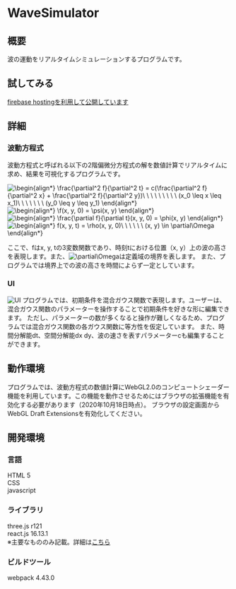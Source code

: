 # WaveSimulator

## 概要
波の運動をリアルタイムシミュレーションするプログラムです。

## 試してみる
[firebase hostingを利用して公開しています](https://wavesimulator-eba8a.web.app/)

## 詳細
### 波動方程式
波動方程式と呼ばれる以下の2階偏微分方程式の解を数値計算でリアルタイムに求め、結果を可視化するプログラムです。

![\begin{align*}
\frac{\partial^2 f}{\partial^2 t} = c(\frac{\partial^2 f}{\partial^2 x} + \frac{\partial^2 f}{\partial^2 y})\ \ \ \ \ \ \ \ \ (x_0 \leq x \leq x_1)\ \ \ \ \ \ \ (y_0 \leq y \leq y_1)
\end{align*}
](https://render.githubusercontent.com/render/math?math=%5Cdisplaystyle+%5Cbegin%7Balign%2A%7D%0A%5Cfrac%7B%5Cpartial%5E2+f%7D%7B%5Cpartial%5E2+t%7D+%3D+c%28%5Cfrac%7B%5Cpartial%5E2+f%7D%7B%5Cpartial%5E2+x%7D+%2B+%5Cfrac%7B%5Cpartial%5E2+f%7D%7B%5Cpartial%5E2+y%7D%29%5C+%5C+%5C+%5C+%5C+%5C+%5C+%5C+%5C+%28x_0+%5Cleq+x+%5Cleq+x_1%29%5C+%5C+%5C+%5C+%5C+%5C+%5C+%28y_0+%5Cleq+y+%5Cleq+y_1%29%0A%5Cend%7Balign%2A%7D%0A) <br>
![\begin{align*}
\f(x, y, 0) = \psi(x, y)
\end{align*}
](https://render.githubusercontent.com/render/math?math=%5Cdisplaystyle+%5Cbegin%7Balign%2A%7D%0A%5Cf%28x%2C+y%2C+0%29+%3D+%5Cpsi%28x%2C+y%29%0A%5Cend%7Balign%2A%7D%0A) <br>
![\begin{align*}
\frac{\partial f}{\partial t}(x, y, 0) = \phi(x, y)
\end{align*}
](https://render.githubusercontent.com/render/math?math=%5Cdisplaystyle+%5Cbegin%7Balign%2A%7D%0A%5Cfrac%7B%5Cpartial+f%7D%7B%5Cpartial+t%7D%28x%2C+y%2C+0%29+%3D+%5Cphi%28x%2C+y%29%0A%5Cend%7Balign%2A%7D%0A) <br>
![\begin{align*}
f(x, y, t) = \rho(x, y, 0)\ \ \ \ \ \ (x, y) \in \partial\Omega
\end{align*}
](https://render.githubusercontent.com/render/math?math=%5Cdisplaystyle+%5Cbegin%7Balign%2A%7D%0Af%28x%2C+y%2C+t%29+%3D+%5Crho%28x%2C+y%2C+0%29%5C+%5C+%5C+%5C+%5C+%5C+%28x%2C+y%29+%5Cin+%5Cpartial%5COmega%0A%5Cend%7Balign%2A%7D%0A)



ここで、fはx, y, tの3変数関数であり、時刻tにおける位置（x, y）上の波の高さを表現します。また、![\partial\Omega](https://render.githubusercontent.com/render/math?math=%5Cdisplaystyle+%5Cpartial%5COmega)は定義域の境界を表します。
また、プログラムでは境界上での波の高さを時間によらず一定としています。


### UI
![UI](https://user-images.githubusercontent.com/53905926/96358052-fec60680-113d-11eb-8fd2-76efc3b41cc4.png)
プログラムでは、初期条件を混合ガウス関数で表現します。ユーザーは、混合ガウス関数のパラメーターを操作することで初期条件を好きな形に編集できます。
ただし、パラメーターの数が多くなると操作が難しくなるため、プログラムでは混合ガウス関数の各ガウス関数に等方性を仮定しています。
また、時間分解能dt、空間分解能dx dy、波の速さを表すパラメーターcも編集することができます。

## 動作環境
プログラムでは、波動方程式の数値計算にWebGL2.0のコンピュートシェーダー機能を利用しています。この機能を動作させるためにはブラウザの拡張機能を有効化する必要があります（2020年10月18日時点）。
ブラウザの設定画面からWebGL Draft Extensionsを有効化してください。

## 開発環境
### 言語
HTML 5 <br>
CSS <br>
javascript <br>

### ライブラリ
three.js r121<br>
react.js 16.13.1  <br>
※主要なもののみ記載。詳細は[こちら](https://github.com/EternalVeryRookie/WaveSimulator/blob/master/package.json)

### ビルドツール
webpack 4.43.0
